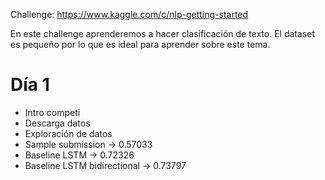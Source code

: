 Challenge: https://www.kaggle.com/c/nlp-getting-started

En este challenge aprenderemos a hacer clasificación de texto. El dataset es pequeño por lo que es ideal para aprender sobre este tema.

# Día 1

- Intro competi
- Descarga datos
- Exploración de datos
- Sample submission -> 0.57033
- Baseline LSTM -> 0.72326
- Baseline LSTM bidirectional -> 0.73797